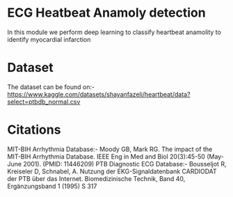 # ECG Heatbeat Anamoly detection
In this module we perform deep learning to classify heartbeat anamolity to identify myocardial infarction
# Dataset
The dataset can be found on:- https://www.kaggle.com/datasets/shayanfazeli/heartbeat/data?select=ptbdb_normal.csv
# Citations
MIT-BIH Arrhythmia Database:- Moody GB, Mark RG. The impact of the MIT-BIH Arrhythmia Database. IEEE Eng in Med and Biol 20(3):45-50 (May-June 2001). (PMID: 11446209)
PTB Diagnostic ECG Database:- Bousseljot R, Kreiseler D, Schnabel, A. Nutzung der EKG-Signaldatenbank CARDIODAT der PTB über das Internet. Biomedizinische Technik, Band 40, Ergänzungsband 1 (1995) S 317
